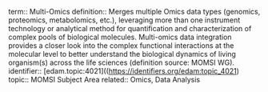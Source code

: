 term:: Multi-Omics
definition:: Merges multiple Omics data types (genomics, proteomics, metabolomics, etc.), leveraging more than one instrument technology or analytical method for quantification and characterization of complex pools of biological molecules. Multi-omics data integration provides a closer look into the complex functional interactions at the molecular level to better understand the biological dynamics of living organism(s) across the life sciences (definition source: MOMSI WG).
identifier:: [edam.topic:4021]((https://identifiers.org/edam:topic_4021)
topic:: MOMSI Subject Area
related:: Omics, Data Analysis

